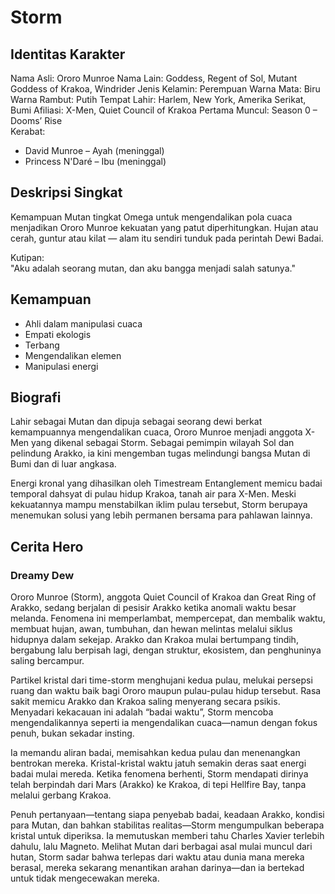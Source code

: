 # Storm

## Identitas Karakter

Nama Asli: Ororo Munroe
Nama Lain: Goddess, Regent of Sol, Mutant Goddess of Krakoa, Windrider
Jenis Kelamin: Perempuan
Warna Mata: Biru
Warna Rambut: Putih
Tempat Lahir: Harlem, New York, Amerika Serikat, Bumi
Afiliasi: X-Men, Quiet Council of Krakoa
Pertama Muncul: Season 0 – Dooms’ Rise  
Kerabat:
- David Munroe – Ayah (meninggal)
- Princess N'Daré – Ibu (meninggal)


## Deskripsi Singkat

Kemampuan Mutan tingkat Omega untuk mengendalikan pola cuaca menjadikan Ororo Munroe kekuatan yang patut diperhitungkan. Hujan atau cerah, guntur atau kilat — alam itu sendiri tunduk pada perintah Dewi Badai.

Kutipan:  
"Aku adalah seorang mutan, dan aku bangga menjadi salah satunya."

## Kemampuan

- Ahli dalam manipulasi cuaca
- Empati ekologis
- Terbang
- Mengendalikan elemen
- Manipulasi energi

## Biografi 

Lahir sebagai Mutan dan dipuja sebagai seorang dewi berkat kemampuannya mengendalikan cuaca, Ororo Munroe menjadi anggota X-Men yang dikenal sebagai Storm. Sebagai pemimpin wilayah Sol dan pelindung Arakko, ia kini mengemban tugas melindungi bangsa Mutan di Bumi dan di luar angkasa.

Energi kronal yang dihasilkan oleh Timestream Entanglement memicu badai temporal dahsyat di pulau hidup Krakoa, tanah air para X-Men. Meski kekuatannya mampu menstabilkan iklim pulau tersebut, Storm berupaya menemukan solusi yang lebih permanen bersama para pahlawan lainnya.

## Cerita Hero 

### Dreamy Dew
Ororo Munroe (Storm), anggota Quiet Council of Krakoa dan Great Ring of Arakko, sedang berjalan di pesisir Arakko ketika anomali waktu besar melanda. Fenomena ini memperlambat, mempercepat, dan membalik waktu, membuat hujan, awan, tumbuhan, dan hewan melintas melalui siklus hidupnya dalam sekejap. Arakko dan Krakoa mulai bertumpang tindih, bergabung lalu berpisah lagi, dengan struktur, ekosistem, dan penghuninya saling bercampur.

Partikel kristal dari time-storm menghujani kedua pulau, melukai persepsi ruang dan waktu baik bagi Ororo maupun pulau-pulau hidup tersebut. Rasa sakit memicu Arakko dan Krakoa saling menyerang secara psikis. Menyadari kekacauan ini adalah “badai waktu”, Storm mencoba mengendalikannya seperti ia mengendalikan cuaca—namun dengan fokus penuh, bukan sekadar insting.

Ia memandu aliran badai, memisahkan kedua pulau dan menenangkan bentrokan mereka. Kristal-kristal waktu jatuh semakin deras saat energi badai mulai mereda. Ketika fenomena berhenti, Storm mendapati dirinya telah berpindah dari Mars (Arakko) ke Krakoa, di tepi Hellfire Bay, tanpa melalui gerbang Krakoa.

Penuh pertanyaan—tentang siapa penyebab badai, keadaan Arakko, kondisi para Mutan, dan bahkan stabilitas realitas—Storm mengumpulkan beberapa kristal untuk diperiksa. Ia memutuskan memberi tahu Charles Xavier terlebih dahulu, lalu Magneto. Melihat Mutan dari berbagai asal mulai muncul dari hutan, Storm sadar bahwa terlepas dari waktu atau dunia mana mereka berasal, mereka sekarang menantikan arahan darinya—dan ia bertekad untuk tidak mengecewakan mereka.